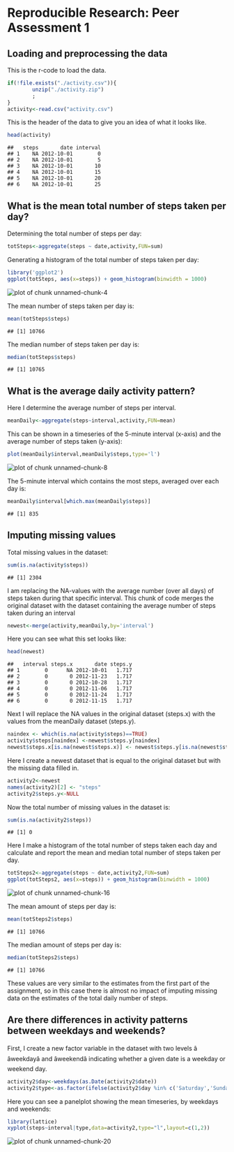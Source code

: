 # Reproducible Research: Peer Assessment 1

## Loading and preprocessing the data

This is the r-code to load the data. 

```r
if(!file.exists("./activity.csv")){
        unzip("./activity.zip")
        ; 
}
activity<-read.csv("activity.csv")
```

This is the header of the data to give you an idea of what it looks like.

```r
head(activity)
```

```
##   steps       date interval
## 1    NA 2012-10-01        0
## 2    NA 2012-10-01        5
## 3    NA 2012-10-01       10
## 4    NA 2012-10-01       15
## 5    NA 2012-10-01       20
## 6    NA 2012-10-01       25
```


## What is the mean total number of steps taken per day?
Determining the total number of steps per day:

```r
totSteps<-aggregate(steps ~ date,activity,FUN=sum)
```

Generating a histogram of the total number of steps taken per day:


```r
library('ggplot2')
ggplot(totSteps, aes(x=steps)) + geom_histogram(binwidth = 1000)
```

![plot of chunk unnamed-chunk-4](./PA1_template_files/figure-html/unnamed-chunk-4.png) 

The mean number of steps taken per day is:

```r
mean(totSteps$steps)
```

```
## [1] 10766
```

The median number of steps taken per day is:

```r
median(totSteps$steps)
```

```
## [1] 10765
```

## What is the average daily activity pattern?

Here I determine the average number of steps per interval.

```r
meanDaily<-aggregate(steps~interval,activity,FUN=mean)
```

This can be shown in a timeseries of the 5-minute interval (x-axis) and the average number of steps taken (y-axis):

```r
plot(meanDaily$interval,meanDaily$steps,type='l')
```

![plot of chunk unnamed-chunk-8](./PA1_template_files/figure-html/unnamed-chunk-8.png) 

The 5-minute interval which contains the most steps, averaged over each day is:

```r
meanDaily$interval[which.max(meanDaily$steps)]
```

```
## [1] 835
```

## Imputing missing values

Total missing values in the dataset:

```r
sum(is.na(activity$steps))
```

```
## [1] 2304
```

I am replacing the NA-values with the average number (over all days) of steps taken during that specific interval. This chunk of code merges the original dataset with the dataset containing the average number of steps taken during an interval


```r
newest<-merge(activity,meanDaily,by='interval')
```
Here you can see what this set looks like:

```r
head(newest)
```

```
##   interval steps.x       date steps.y
## 1        0      NA 2012-10-01   1.717
## 2        0       0 2012-11-23   1.717
## 3        0       0 2012-10-28   1.717
## 4        0       0 2012-11-06   1.717
## 5        0       0 2012-11-24   1.717
## 6        0       0 2012-11-15   1.717
```

Next I will replace the NA values in the original dataset (steps.x) with the values from the meanDaily dataset (steps.y).


```r
naindex <- which(is.na(activity$steps)==TRUE) 
activity$steps[naindex] <-newest$steps.y[naindex]
newest$steps.x[is.na(newest$steps.x)] <- newest$steps.y[is.na(newest$steps.x)]
```

Here I create a newest dataset that is equal to the original dataset but with the missing data filled in.

```r
activity2<-newest
names(activity2)[2] <- "steps"
activity2$steps.y<-NULL
```
Now the total number of missing values in the dataset is:

```r
sum(is.na(activity2$steps))
```

```
## [1] 0
```

Here I make a histogram of the total number of steps taken each day and calculate and report the mean and median total number of steps taken per day. 

```r
totSteps2<-aggregate(steps ~ date,activity2,FUN=sum)
ggplot(totSteps2, aes(x=steps)) + geom_histogram(binwidth = 1000)
```

![plot of chunk unnamed-chunk-16](./PA1_template_files/figure-html/unnamed-chunk-16.png) 

The mean amount of steps per day is:

```r
mean(totSteps2$steps)
```

```
## [1] 10766
```

The median amount of steps per day is:

```r
median(totSteps2$steps)
```

```
## [1] 10766
```

These values are very similar to the estimates from the first part of the assignment, so in this case there is almost no impact of imputing missing data on the estimates of the total daily number of steps.

## Are there differences in activity patterns between weekdays and weekends?

First, I create a new factor variable in the dataset with two levels â âweekdayâ and âweekendâ indicating whether a given date is a weekday or weekend day.


```r
activity2$day<-weekdays(as.Date(activity2$date))
activity2$type<-as.factor(ifelse(activity2$day %in% c('Saturday','Sunday'),"weekend","week"))
```

Here you can see a panelplot showing the mean timeseries, by weekdays and weekends:

```r
library(lattice)
xyplot(steps~interval|type,data=activity2,type="l",layout=c(1,2))
```

![plot of chunk unnamed-chunk-20](./PA1_template_files/figure-html/unnamed-chunk-20.png) 







